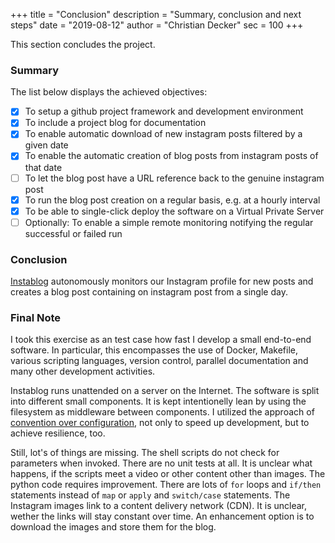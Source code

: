 +++
title = "Conclusion"
description = "Summary, conclusion and next steps"
date = "2019-08-12"
author = "Christian Decker"
sec = 100
+++

This section concludes the project.

### Summary

The list below displays the achieved objectives:

* [x] To setup a github project framework and development environment
* [x] To include a project blog for documentation
* [x] To enable automatic download of new instagram posts filtered by a given date
* [x] To enable the automatic creation of blog posts from instagram posts of that date
* [ ] To let the blog post have a URL reference back to the genuine instagram post
* [x] To run the blog post creation on a regular basis, e.g. at a hourly interval
* [x] To be able to single-click deploy the software on a Virtual Private Server
* [ ] Optionally: To enable a simple remote monitoring notifying the regular successful or failed run

### Conclusion

[Instablog](//github.com/cdeck3r/instablog) autonomously monitors our Instagram profile for new posts and creates a blog post containing on instagram post from a single day.

### Final Note

I took this exercise as an test case how fast I develop a small end-to-end software. In particular, this encompasses the use of Docker, Makefile, various scripting languages, version control, parallel documentation and many other development activities.

Instablog runs unattended on a server on the Internet. The software is split into different small components. It is kept intentionelly lean by using the filesystem as middleware between components. I utilized the approach of [convention over configuration](https://en.wikipedia.org/wiki/Convention_over_configuration), not only to speed up development, but to achieve resilience, too.

Still, lot's of things are missing. The shell scripts do not check for parameters when invoked. There are no unit tests at all. It is unclear what happens, if the scripts meet a video or other content other than images. The python code requires improvement. There are lots of `for` loops and `if/then` statements instead of `map` or `apply` and `switch/case` statements. The Instagram images link to a content delivery network (CDN). It is unclear, wether the links will stay constant over time. An enhancement option is to download the images and store them for the blog.  
